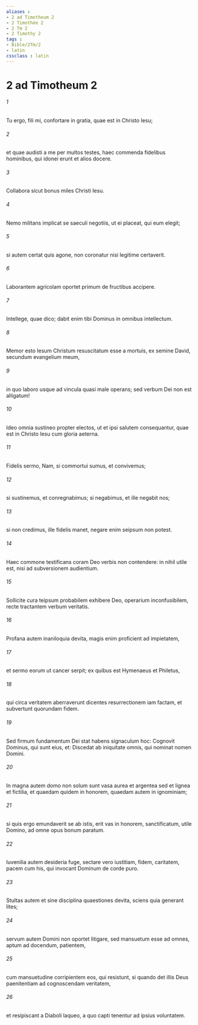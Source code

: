```yaml
---
aliases : 
- 2 ad Timotheum 2
- 2 Timothée 2
- 2 Tm 2
- 2 Timothy 2
tags : 
- Bible/2Tm/2
- latin
cssclass : latin
---
```


# 2 ad Timotheum 2

###### 1
Tu ergo, fili mi, confortare in gratia, quae est in Christo Iesu; 
###### 2
et quae audisti a me per multos testes, haec commenda fidelibus hominibus, qui idonei erunt et alios docere.
###### 3
Collabora sicut bonus miles Christi Iesu. 
###### 4
Nemo militans implicat se saeculi negotiis, ut ei placeat, qui eum elegit; 
###### 5
si autem certat quis agone, non coronatur nisi legitime certaverit. 
###### 6
Laborantem agricolam oportet primum de fructibus accipere. 
###### 7
Intellege, quae dico; dabit enim tibi Dominus in omnibus intellectum.
###### 8
Memor esto Iesum Christum resuscitatum esse a mortuis, ex semine David, secundum evangelium meum, 
###### 9
in quo laboro usque ad vincula quasi male operans; sed verbum Dei non est alligatum! 
###### 10
Ideo omnia sustineo propter electos, ut et ipsi salutem consequantur, quae est in Christo Iesu cum gloria aeterna. 
###### 11
Fidelis sermo, Nam, si commortui sumus, et convivemus; 
###### 12
si sustinemus, et conregnabimus; si negabimus, et ille negabit nos; 
###### 13
si non credimus, ille fidelis manet, negare enim seipsum non potest.
###### 14
Haec commone testificans coram Deo verbis non contendere: in nihil utile est, nisi ad subversionem audientium. 
###### 15
Sollicite cura teipsum probabilem exhibere Deo, operarium inconfusibilem, recte tractantem verbum veritatis. 
###### 16
Profana autem inaniloquia devita, magis enim proficient ad impietatem, 
###### 17
et sermo eorum ut cancer serpit; ex quibus est Hymenaeus et Philetus, 
###### 18
qui circa veritatem aberraverunt dicentes resurrectionem iam factam, et subvertunt quorundam fidem. 
###### 19
Sed firmum fundamentum Dei stat habens signaculum hoc: Cognovit Dominus, qui sunt eius, et: Discedat ab iniquitate omnis, qui nominat nomen Domini. 
###### 20
In magna autem domo non solum sunt vasa aurea et argentea sed et lignea et fictilia, et quaedam quidem in honorem, quaedam autem in ignominiam; 
###### 21
si quis ergo emundaverit se ab istis, erit vas in honorem, sanctificatum, utile Domino, ad omne opus bonum paratum.
###### 22
Iuvenilia autem desideria fuge, sectare vero iustitiam, fidem, caritatem, pacem cum his, qui invocant Dominum de corde puro. 
###### 23
Stultas autem et sine disciplina quaestiones devita, sciens quia generant lites; 
###### 24
servum autem Domini non oportet litigare, sed mansuetum esse ad omnes, aptum ad docendum, patientem, 
###### 25
cum mansuetudine corripientem eos, qui resistunt, si quando det illis Deus paenitentiam ad cognoscendam veritatem, 
###### 26
et resipiscant a Diaboli laqueo, a quo capti tenentur ad ipsius voluntatem.
